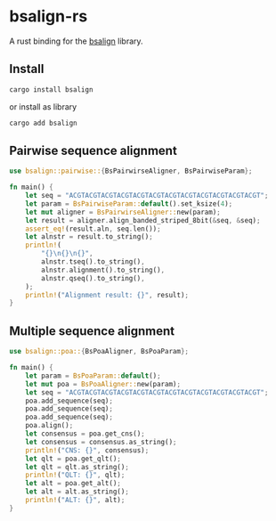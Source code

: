 # bsalign-rs

A rust binding for the [bsalign](https://github.com/ruanjue/bsalign) library.

## Install

```bash
cargo install bsalign
```
or install as library
```bash
cargo add bsalign
```

## Pairwise sequence alignment

```rust
use bsalign::pairwise::{BsPairwirseAligner, BsPairwiseParam};

fn main() {
    let seq = "ACGTACGTACGTACGTACGTACGTACGTACGTACGTACGTACGTACGT";
    let param = BsPairwiseParam::default().set_ksize(4);
    let mut aligner = BsPairwirseAligner::new(param);
    let result = aligner.align_banded_striped_8bit(&seq, &seq);
    assert_eq!(result.aln, seq.len());
    let alnstr = result.to_string();
    println!(
        "{}\n{}\n{}",
        alnstr.tseq().to_string(),
        alnstr.alignment().to_string(),
        alnstr.qseq().to_string(),
    );
    println!("Alignment result: {}", result);
}
```

## Multiple sequence alignment

```rust
use bsalign::poa::{BsPoaAligner, BsPoaParam};

fn main() {
    let param = BsPoaParam::default();
    let mut poa = BsPoaAligner::new(param);
    let seq = "ACGTACGTACGTACGTACGTACGTACGTACGTACGTACGTACGTACGT";
    poa.add_sequence(seq);
    poa.add_sequence(seq);
    poa.add_sequence(seq);
    poa.align();
    let consensus = poa.get_cns();
    let consensus = consensus.as_string();
    println!("CNS: {}", consensus);
    let qlt = poa.get_qlt();
    let qlt = qlt.as_string();
    println!("QLT: {}", qlt);
    let alt = poa.get_alt();
    let alt = alt.as_string();
    println!("ALT: {}", alt);
}
```
